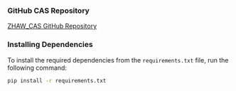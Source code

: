 ### GitHub CAS Repository

[ZHAW_CAS GitHub Repository](https://github.com/sabania/ZHAW_CAS)

### Installing Dependencies

To install the required dependencies from the `requirements.txt` file, run the following command:

```bash
pip install -r requirements.txt
```
